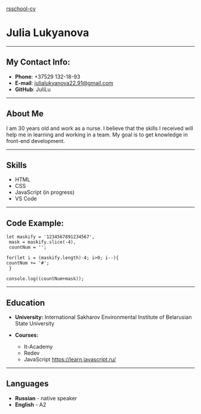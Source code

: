 [rsschool-cv](https://JuliLu.github.io/rsschool-cv/cv)

Julia Lukyanova
================
_______________

My Contact Info:
---------------
+ **Phone**: +37529 132-18-93
+ **E-mail**: julialukyanova22.91@gmail.com
+ **GitHub**: JuliLu

______________________
About Me
--------
I am 30 years old and work as a nurse.  I believe that the skills I received will help me in learning and working in a team. My goal is to get knowledge in front-end development.



______________________

Skills
------
+ HTML
+ CSS
+ JavaScript (in progress)
+ VS Code
_______________________



Code Example:
-------------

```
let maskify = '1234567891234567',
 mask = maskify.slice(-4),
 countNum = '';

for(let i = (maskify.length)-4; i>0; i--){
countNum += '#';
 }

console.log((countNum+mask));

```
_________
Education
----------
+ **University:** International Sakharov Environmental Institute of Belarusian State University
  
+ **Courses:**
    +    It-Academy 
    +    Redev 
    +    JavaScript https://learn.javascript.ru/

__________________________

Languages
-------
+ **Russian** - native speaker
+ **English** - A2
